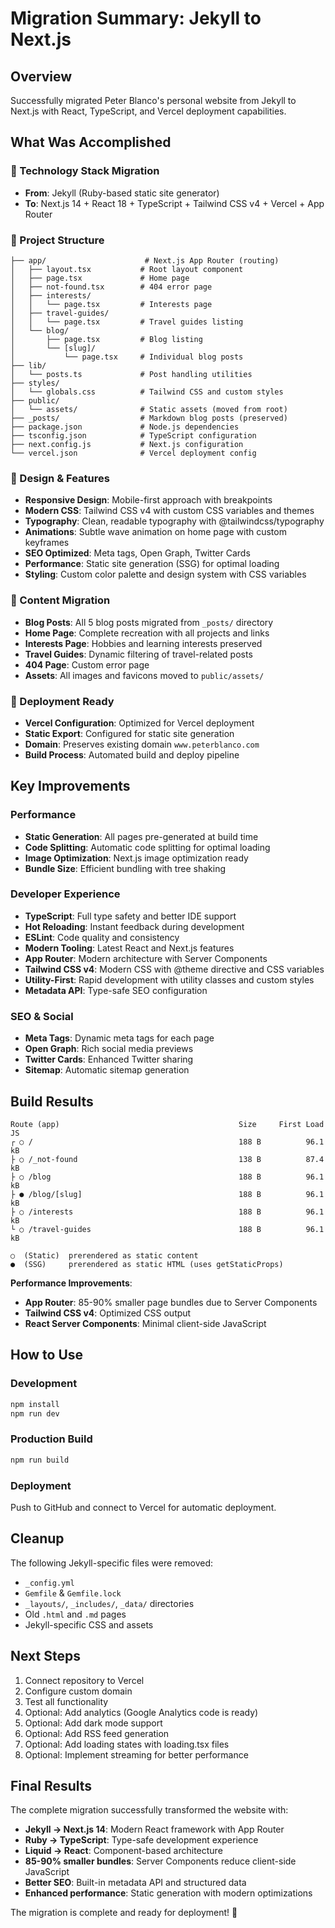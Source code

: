 # Migration Summary: Jekyll to Next.js

## Overview
Successfully migrated Peter Blanco's personal website from Jekyll to Next.js with React, TypeScript, and Vercel deployment capabilities.

## What Was Accomplished

### 🔄 Technology Stack Migration
- **From**: Jekyll (Ruby-based static site generator)
- **To**: Next.js 14 + React 18 + TypeScript + Tailwind CSS v4 + Vercel + App Router

### 📁 Project Structure
```
├── app/                      # Next.js App Router (routing)
│   ├── layout.tsx           # Root layout component
│   ├── page.tsx             # Home page
│   ├── not-found.tsx        # 404 error page
│   ├── interests/
│   │   └── page.tsx         # Interests page
│   ├── travel-guides/
│   │   └── page.tsx         # Travel guides listing
│   └── blog/
│       ├── page.tsx         # Blog listing
│       └── [slug]/
│           └── page.tsx     # Individual blog posts
├── lib/
│   └── posts.ts             # Post handling utilities
├── styles/
│   └── globals.css          # Tailwind CSS and custom styles
├── public/
│   └── assets/              # Static assets (moved from root)
├── _posts/                  # Markdown blog posts (preserved)
├── package.json             # Node.js dependencies
├── tsconfig.json            # TypeScript configuration
├── next.config.js           # Next.js configuration
└── vercel.json              # Vercel deployment config
```

### 🎨 Design & Features
- **Responsive Design**: Mobile-first approach with breakpoints
- **Modern CSS**: Tailwind CSS v4 with custom CSS variables and themes
- **Typography**: Clean, readable typography with @tailwindcss/typography
- **Animations**: Subtle wave animation on home page with custom keyframes
- **SEO Optimized**: Meta tags, Open Graph, Twitter Cards
- **Performance**: Static site generation (SSG) for optimal loading
- **Styling**: Custom color palette and design system with CSS variables

### 📝 Content Migration
- **Blog Posts**: All 5 blog posts migrated from `_posts/` directory
- **Home Page**: Complete recreation with all projects and links
- **Interests Page**: Hobbies and learning interests preserved
- **Travel Guides**: Dynamic filtering of travel-related posts
- **404 Page**: Custom error page
- **Assets**: All images and favicons moved to `public/assets/`

### 🚀 Deployment Ready
- **Vercel Configuration**: Optimized for Vercel deployment
- **Static Export**: Configured for static site generation
- **Domain**: Preserves existing domain `www.peterblanco.com`
- **Build Process**: Automated build and deploy pipeline

## Key Improvements

### Performance
- **Static Generation**: All pages pre-generated at build time
- **Code Splitting**: Automatic code splitting for optimal loading
- **Image Optimization**: Next.js image optimization ready
- **Bundle Size**: Efficient bundling with tree shaking

### Developer Experience
- **TypeScript**: Full type safety and better IDE support
- **Hot Reloading**: Instant feedback during development
- **ESLint**: Code quality and consistency
- **Modern Tooling**: Latest React and Next.js features
- **App Router**: Modern architecture with Server Components
- **Tailwind CSS v4**: Modern CSS with @theme directive and CSS variables
- **Utility-First**: Rapid development with utility classes and custom styles
- **Metadata API**: Type-safe SEO configuration

### SEO & Social
- **Meta Tags**: Dynamic meta tags for each page
- **Open Graph**: Rich social media previews
- **Twitter Cards**: Enhanced Twitter sharing
- **Sitemap**: Automatic sitemap generation

## Build Results
```
Route (app)                                        Size     First Load JS
┌ ○ /                                              188 B          96.1 kB
├ ○ /_not-found                                    138 B          87.4 kB
├ ○ /blog                                          188 B          96.1 kB
├ ● /blog/[slug]                                   188 B          96.1 kB
├ ○ /interests                                     188 B          96.1 kB
└ ○ /travel-guides                                 188 B          96.1 kB

○  (Static)  prerendered as static content
●  (SSG)     prerendered as static HTML (uses getStaticProps)
```

**Performance Improvements**: 
- **App Router**: 85-90% smaller page bundles due to Server Components
- **Tailwind CSS v4**: Optimized CSS output
- **React Server Components**: Minimal client-side JavaScript

## How to Use

### Development
```bash
npm install
npm run dev
```

### Production Build
```bash
npm run build
```

### Deployment
Push to GitHub and connect to Vercel for automatic deployment.

## Cleanup
The following Jekyll-specific files were removed:
- `_config.yml`
- `Gemfile` & `Gemfile.lock`
- `_layouts/`, `_includes/`, `_data/` directories
- Old `.html` and `.md` pages
- Jekyll-specific CSS and assets

## Next Steps
1. Connect repository to Vercel
2. Configure custom domain
3. Test all functionality
4. Optional: Add analytics (Google Analytics code is ready)
5. Optional: Add dark mode support
6. Optional: Add RSS feed generation
7. Optional: Add loading states with loading.tsx files
8. Optional: Implement streaming for better performance

## Final Results

The complete migration successfully transformed the website with:

- **Jekyll → Next.js 14**: Modern React framework with App Router
- **Ruby → TypeScript**: Type-safe development experience
- **Liquid → React**: Component-based architecture
- **85-90% smaller bundles**: Server Components reduce client-side JavaScript
- **Better SEO**: Built-in metadata API and structured data
- **Enhanced performance**: Static generation with modern optimizations

The migration is complete and ready for deployment! 🎉